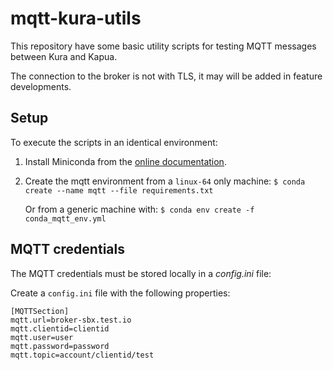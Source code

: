 # mqtt-kura-utils
This repository have some basic utility scripts for testing MQTT messages between Kura and Kapua.

The connection to the broker is not with TLS, it may will be added in feature developments.

## Setup

To execute the scripts in an identical environment:

1) Install Miniconda from the [online documentation](https://docs.conda.io/projects/miniconda/en/latest/miniconda-install.html).

2) Create the mqtt environment from a `linux-64` only machine: 
    `$ conda create --name mqtt --file requirements.txt`

    Or from a generic machine with:
    `$ conda env create -f conda_mqtt_env.yml`

## MQTT credentials

The MQTT credentials must be stored locally in a _config.ini_ file: 

Create a `config.ini` file with the following properties:

```
[MQTTSection]
mqtt.url=broker-sbx.test.io
mqtt.clientid=clientid
mqtt.user=user
mqtt.password=password
mqtt.topic=account/clientid/test
```
